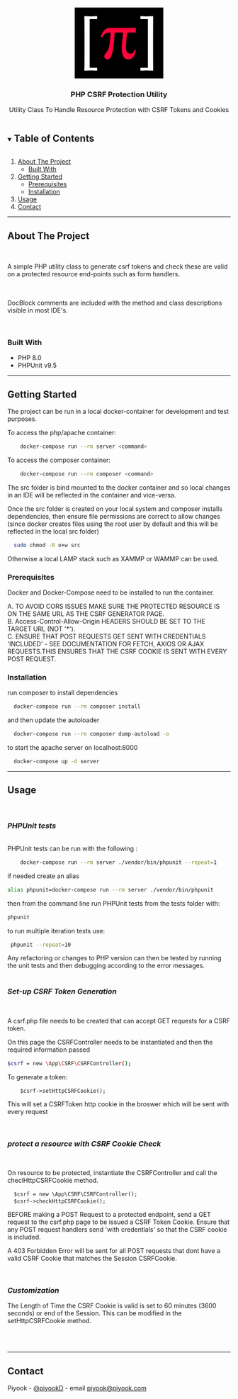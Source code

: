 <!-- PROJECT LOGO -->
<br />
<p align="center">
  <a href="https://github.com/piyook/csrf-utility">
    <img src="src/public/piyook.png" alt="Logo" width="200" height="160">
  </a>

  <h3 align="center">PHP CSRF Protection Utility</h3>

  <p align="center">
    Utility Class To Handle Resource Protection with CSRF Tokens and Cookies
    <br />
  </p>
</p>



<!-- TABLE OF CONTENTS -->
<details open="open">
  <summary><h2 style="display: inline-block">Table of Contents</h2></summary>
  <ol>
    <li>
      <a href="#about-the-project">About The Project</a>
      <ul>
        <li><a href="#built-with">Built With</a></li>
      </ul>
    </li>
    <li>
      <a href="#getting-started">Getting Started</a>
      <ul>
        <li><a href="#prerequisites">Prerequisites</a></li>
        <li><a href="#installation">Installation</a></li>
      </ul>
    </li>
    <li><a href="#usage">Usage</a></li>
    <li><a href="#contact">Contact</a></li>
  </ol>
</details>

---

<!-- ABOUT THE PROJECT -->
## About The Project
 <br>
 </p>
 A simple PHP utility class to generate csrf tokens and check these are valid on a protected resource end-points such as form handlers.<br>
 
 <br><br>
 DocBlock comments are included with the method and class descriptions visible in most IDE's.

<br>

### Built With

* PHP 8.0
* PHPUnit v9.5

---

## Getting Started

The project can be run in a local docker-container for development and test purposes.

To access the php/apache container:

```sh
    docker-compose run --rm server <command>
```

To access the composer container:

```sh
    docker-compose run --rm composer <command>
```


The src folder is bind mounted to the docker container and so local changes in an IDE will be
reflected in the container and vice-versa.

Once the src folder is created on your local system and composer installs dependencies, then ensure file permissions are correct to allow changes
(since docker creates files using the root user by default and this will be reflected in the local src folder)

```sh
  sudo chmod -R o+w src
``` 

Otherwise a local LAMP stack such as XAMMP or WAMMP can be used.
<br>

### Prerequisites

Docker and Docker-Compose need to be installed to run the container.
<br>

A. TO AVOID CORS ISSUES MAKE SURE THE PROTECTED RESOURCE IS ON THE SAME URL AS THE CSRF GENERATOR PAGE.<br>
B. Access-Control-Allow-Origin HEADERS SHOULD BE SET TO THE TARGET URL (NOT '*').<br>
C. ENSURE THAT POST REQUESTS GET SENT WITH CREDENTIALS 'INCLUDED' - SEE DOCUMENTATION FOR FETCH, AXIOS OR AJAX REQUESTS.THIS ENSURES THAT THE CSRF COOKIE IS SENT WITH EVERY POST REQUEST.<br>


### Installation

run composer to install dependencies

```sh
  docker-compose run --rm composer install
```

and then update the autoloader

```sh
  docker-compose run --rm composer dump-autoload -o
```

to start the apache server on localhost:8000

```sh
  docker-compose up -d server
```

---

## Usage

<br>

### *PHPUnit tests*
<br>
PHPUnit tests can be run with the following :

```sh
    docker-compose run --rm server ./vendor/bin/phpunit --repeat=1
```
if needed create an alias 

```sh
alias phpunit=docker-compose run --rm server ./vendor/bin/phpunit
```

then from the command line run PHPUnit tests from the tests folder with:

```sh
phpunit
``` 

to run multiple iteration tests use:


```sh
 phpunit --repeat=10
```
Any refactoring or changes to PHP version can then be tested by running the unit tests and then debugging 
according to the error messages. 
<br><br>

### *Set-up CSRF Token Generation*
<br>

 A csrf.php file needs to be created that can accept GET requests for a CSRF token.
 
 On this page the CSRFController needs to be instantiated and then the required information passed

```sh
$csrf = new \App\CSRF\CSRFController();

```
To generate a token:

```code
    $csrf->setHttpCSRFCookie();
```

This will set a CSRFToken http cookie in the broswer which will be sent with every request 

<br>

### *protect a resource with CSRF Cookie Check*
<br>


On resource to be protected, instantiate the CSRFController and call the checlHttpCSRFCookie method.

```code
  $csrf = new \App\CSRF\CSRFController();
  $csrf->checkHttpCSRFCookie();
```
BEFORE making a POST Request to a protected endpoint, send a GET request to the csrf.php page to be issued a CSRF Token Cookie. Ensure that any POST request handlers send 'with credentials' so that the CSRF cookie is included.

A 403 Forbidden Error will be sent for all POST requests that dont have a valid CSRF Cookie that matches the Session CSRFCookie.

<br>


### *Customization*

The Length of Time the CSRF Cookie is valid is set to 60 minutes (3600 seconds) or end of the Session. This can be modified in the setHttpCSRFCookie method. 

<br><br>

---

## Contact

Piyook - [@piyookD](https://twitter.com/piyookD) - email piyook@piyook.com



